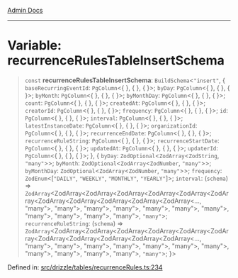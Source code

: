 [Admin Docs](/)

***

# Variable: recurrenceRulesTableInsertSchema

> `const` **recurrenceRulesTableInsertSchema**: `BuildSchema`\<`"insert"`, \{ `baseRecurringEventId`: `PgColumn`\<\{ \}, \{ \}, \{ \}\>; `byDay`: `PgColumn`\<\{ \}, \{ \}, \{ \}\>; `byMonth`: `PgColumn`\<\{ \}, \{ \}, \{ \}\>; `byMonthDay`: `PgColumn`\<\{ \}, \{ \}, \{ \}\>; `count`: `PgColumn`\<\{ \}, \{ \}, \{ \}\>; `createdAt`: `PgColumn`\<\{ \}, \{ \}, \{ \}\>; `creatorId`: `PgColumn`\<\{ \}, \{ \}, \{ \}\>; `frequency`: `PgColumn`\<\{ \}, \{ \}, \{ \}\>; `id`: `PgColumn`\<\{ \}, \{ \}, \{ \}\>; `interval`: `PgColumn`\<\{ \}, \{ \}, \{ \}\>; `latestInstanceDate`: `PgColumn`\<\{ \}, \{ \}, \{ \}\>; `organizationId`: `PgColumn`\<\{ \}, \{ \}, \{ \}\>; `recurrenceEndDate`: `PgColumn`\<\{ \}, \{ \}, \{ \}\>; `recurrenceRuleString`: `PgColumn`\<\{ \}, \{ \}, \{ \}\>; `recurrenceStartDate`: `PgColumn`\<\{ \}, \{ \}, \{ \}\>; `updatedAt`: `PgColumn`\<\{ \}, \{ \}, \{ \}\>; `updaterId`: `PgColumn`\<\{ \}, \{ \}, \{ \}\>; \}, \{ `byDay`: `ZodOptional`\<`ZodArray`\<`ZodString`, `"many"`\>\>; `byMonth`: `ZodOptional`\<`ZodArray`\<`ZodNumber`, `"many"`\>\>; `byMonthDay`: `ZodOptional`\<`ZodArray`\<`ZodNumber`, `"many"`\>\>; `frequency`: `ZodEnum`\<\[`"DAILY"`, `"WEEKLY"`, `"MONTHLY"`, `"YEARLY"`\]\>; `interval`: (`schema`) => `ZodArray`\<ZodArray\<ZodArray\<ZodArray\<ZodArray\<ZodArray\<ZodArray\<ZodArray\<ZodArray\<ZodArray\<ZodArray\<ZodArray\<..., "many"\>, "many"\>, "many"\>, "many"\>, "many"\>, "many"\>, "many"\>, "many"\>, "many"\>, "many"\>, "many"\>, `"many"`\>; `recurrenceRuleString`: (`schema`) => `ZodArray`\<ZodArray\<ZodArray\<ZodArray\<ZodArray\<ZodArray\<ZodArray\<ZodArray\<ZodArray\<ZodArray\<ZodArray\<ZodArray\<..., "many"\>, "many"\>, "many"\>, "many"\>, "many"\>, "many"\>, "many"\>, "many"\>, "many"\>, "many"\>, "many"\>, `"many"`\>; \}\>

Defined in: [src/drizzle/tables/recurrenceRules.ts:234](https://github.com/gautam-divyanshu/talawa-api/blob/de42235531e11387f0ad0479547630845dbc8b37/src/drizzle/tables/recurrenceRules.ts#L234)
